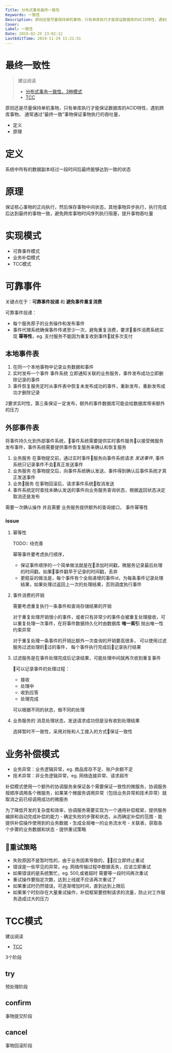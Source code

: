 ```yaml
---
Title: 分布式事务最终一致性
Keywords: 一致性
Description: 原则还是尽量保持单机事物，只有单库执行才能保证数据库的ACID特性，遇到跨库事物， 通常通过“最终一致”事物保证事物执行的吞吐量，
Cover: 
Label: 一致性
Date: 2019-02-25 23:02:12
LastEditTime: 2019-11-29 11:21:51
---
```

# 最终一致性

> 建议阅读
> - [分布式事务一致性，3种模式](https://zhuanlan.zhihu.com/p/36153160)
> - [TCC](https://juejin.im/post/5bf201f7f265da610f63528a)

原则还是尽量保持单机事物，只有单库执行才能保证数据库的ACID特性，遇到跨库事物， 通常通过“最终一致”事物保证事物执行的吞吐量，

- 定义
- 原理

# 定义
系统中所有的数据副本经过一段时间后最终能够达到一致的状态

# 原理
保证核心事物的正向执行，然后保存事物中间状态，其他事物异步执行，执行完成后达到最终的事物一致，避免跨库事物时间序列执行阻塞，提升事物吞吐量

# 实现模式
- 可靠事件模式
- 业务补偿模式
- TCC模式


# 可靠事件

关键点在于：**可靠事件投递** 和 **避免事件重复消费**

可靠事件投递：
  - 每个服务原子的业务操作和发布事件
  - 事件代理系统确保事件传递至少一次，避免重复消费，要求事件消费系统实现 **幂等性**，eg. 支付服务不能因为重复收到事件就多次支付

## 本地事件表

1. 在同一个本地事物中记录业务数据和事件
2. 实时发布一个事件 事件系统 立即通知关联的业务服务，事件发布成功立即删除记录的事件
3. 事件恢复服务定时从事件表中恢复未发布成功的事件，重新发布，重新发布成功才删除记录
   
2要求实时性，第三条保证一定发布，额外的事件数据库可能会给数据库带来额外的压力

## 外部事件表

将事件持久化到外部事件系统，事件系统需要提供实时事件服务以接受微服务发布事件，事件系统需要提供事件恢复服务来确认和恢复服务

1. 业务服务 在事物提交前，通过实时事件服务向事件系统请求 *发送事件*, 事件系统只记录事件不会真正发送事件
2. 业务服务 在事物提交后，向事件系统确认发送，事件得到确认后事件系统才真正发送事件
3. 业务服务 在事物回滚后，请求事件系统取消发送
4. 事件系统定时查找未确认发送的事件向业务服务查询状态，根据返回状态决定取消还是发布

需要一次确认操作 并且需要 业务服务提供额外的查询接口， 事件幂等性


### issue

1. 幂等性

    TODO:: 待完善

    幂等事件要考虑执行顺序，
    - 保证事件顺序的一个简单做法就是在添加时间戳，微服务记录最后处理的时间戳，如果事件戳早于记录的时间戳，丢弃
    - 更稳妥的做法是，每个事件有个全局递增的事件id，为每条事件记录处理结果，如果处理过返回上一次的处理结果，否则调度执行事件

2. 事件消费的开销

    需要考虑重复执行一条事件和查询存储结果的开销

    对于重复处理开销很小的事件，或者只有非常少的事件会被重复处理接收，可以重复处理一次事件，在将事件数据持久化时由数据库 **唯一索引** 抛出唯一性约束异常

    对于重复处理一条事件的开销比额外一次查询的开销要高很多， 可以使用过滤服务过滤处理的过的事件， 每个事件执行完成后记录执行结果

3. 过滤服务是在事件处理完成后记录结果，可能处理中间就再次收到重复事件

    可以记录事件的处理过程：
     - 接收
     - 处理中
     - 收到应答
     - 处理完成
    
    可以根据不同的状态，做不同的处理

4. 业务服务的 消息处理状态，发送请求成功但是没有收到处理结果

    选择暂时不一致性，采用对账和人工接入的方式保证一致性



# 业务补偿模式

- 业务异常：业务逻辑异常，eg. 商品库存不足、账户余额不足
- 技术异常：非业务逻辑异常，eg. 网络连接异常、请求超市

补偿模式使用一个额外的协调服务来保证各个需要保证一致性的微服务，协调服务按顺序调用各个微服务，如果某个微服务调用异常（包括业务异常和技术异常）就取消之前已经调用成功的微服务

为了降低开发的复杂度和效率，协调服务需要实现为一个通用补偿框架，提供服务编排和自动完成补偿的能力
    - 确定失败的步骤和状态，从而确定补偿的范围
    - 能提供补偿操作使用到的业务数据
    - 生成全局唯一的业务流水号
    - 关联表，获取各个步骤的业务数据和状态
    - 提供重试策略



## 重试策略

- 失败原因不是暂时性的，由于业务因素导致的，应立即终止重试
- 错误是一些罕见的异常，eg. 网络传输过程中数据丢失，应该立即重试
- 如果错误的是系统繁忙，eg. 500,或者超时 需要等一段时间再次重试
- 重试操作要指定次数，达到上线就不应该再次重试了
- 如果重试时仍然错误，可逐渐增加时间，直到达到上限后
- 如果某个时刻存在大量重试操作，补偿框架要控制请求的流量，防止对工作服务造成过大的压力


# TCC模式

建议阅读
- [TCC](https://juejin.im/post/5bf201f7f265da610f63528a)

3个阶段

## try
预处理阶段

## confirm
事物提交阶段

## cancel
事物回滚阶段
